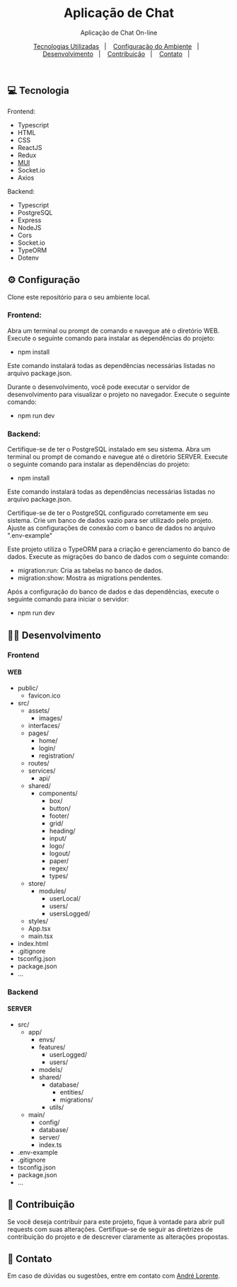 <h1 align="center"> Aplicação de Chat </h1>

<p align="center">
Aplicação de Chat On-line
</p>

<p align="center">
  <a href="#-tecnologia">Tecnologias Utilizadas</a>&nbsp;&nbsp;&nbsp;|&nbsp;&nbsp;&nbsp;
  <a href="#-configuração">Configuração do Ambiente</a>&nbsp;&nbsp;&nbsp;|&nbsp;&nbsp;&nbsp;
  <a href="#-desenvolvimento">Desenvolvimento</a>&nbsp;&nbsp;&nbsp;|&nbsp;&nbsp;&nbsp;
  <a href="#-contribuição">Contribuição</a>&nbsp;&nbsp;&nbsp;|&nbsp;&nbsp;&nbsp;
  <a href="#-contato">Contato</a>&nbsp;&nbsp;&nbsp;|&nbsp;&nbsp;&nbsp;
</p>

<br>

## 💻 Tecnologia

Frontend:

- Typescript
- HTML
- CSS
- ReactJS
- Redux
- [MUI](https://mui.com/pt/material-ui/getting-started/overview/)
- Socket.io
- Axios

Backend:

- Typescript
- PostgreSQL
- Express
- NodeJS
- Cors
- Socket.io
- TypeORM
- Dotenv

## ⚙️ Configuração

Clone este repositório para o seu ambiente local.

### Frontend:

Abra um terminal ou prompt de comando e navegue até o diretório WEB.
Execute o seguinte comando para instalar as dependências do projeto:

- npm install

Este comando instalará todas as dependências necessárias listadas no arquivo package.json.

Durante o desenvolvimento, você pode executar o servidor de desenvolvimento para visualizar o projeto no navegador. Execute o seguinte comando:

- npm run dev

### Backend:

Certifique-se de ter o PostgreSQL instalado em seu sistema.
Abra um terminal ou prompt de comando e navegue até o diretório SERVER.
Execute o seguinte comando para instalar as dependências do projeto:

- npm install

Este comando instalará todas as dependências necessárias listadas no arquivo package.json.

Certifique-se de ter o PostgreSQL configurado corretamente em seu sistema. Crie um banco de dados vazio para ser utilizado pelo projeto. Ajuste as configurações de conexão com o banco de dados no arquivo ".env-example"

Este projeto utiliza o TypeORM para a criação e gerenciamento do banco de dados. Execute as migrações do banco de dados com o seguinte comando:

- migration:run: Cria as tabelas no banco de dados.
- migration:show: Mostra as migrations pendentes.

Após a configuração do banco de dados e das dependências, execute o seguinte comando para iniciar o servidor:

- npm run dev

## 👨‍💻 Desenvolvimento

### Frontend

#### WEB

- public/
  - favicon.ico
- src/
  - assets/
    - images/
  - interfaces/
  - pages/
    - home/
    - login/
    - registration/
  - routes/
  - services/
    - api/
  - shared/
    - components/
      - box/
      - button/
      - footer/
      - grid/
      - heading/
      - input/
      - logo/
      - logout/
      - paper/
      - regex/
      - types/
  - store/
    - modules/
      - userLocal/
      - users/
      - usersLogged/
  - styles/
  - App.tsx
  - main.tsx
- index.html
- .gitignore
- tsconfig.json
- package.json
- ...

### Backend

#### SERVER

- src/
  - app/
    - envs/
    - features/
      - userLogged/
      - users/
    - models/
    - shared/
      - database/
        - entities/
        - migrations/
      - utils/
  - main/
    - config/
    - database/
    - server/
    - index.ts
- .env-example
- .gitignore
- tsconfig.json
- package.json
- ...

## 🤝 Contribuição

Se você deseja contribuir para este projeto, fique à vontade para abrir pull requests com suas alterações. Certifique-se de seguir as diretrizes de contribuição do projeto e de descrever claramente as alterações propostas.

## 📱 Contato

Em caso de dúvidas ou sugestões, entre em contato com [André Lorente](https://www.linkedin.com/in/andrelorente/).
